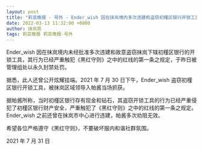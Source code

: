 ```yaml
---
layout: post
title: "莉亚晚报 - 号外 - Ender_wish 因在抹岚境内多次违建和盗窃初槿区银行开锁工具被除以封禁处罚"
date: 2022-03-13 11:32:00 +0800
author: 抹岚局
tags: 莉亚晚报 莉亚晚报-号外
---
```


Ender_wish 因在抹岚境内未经批准多次违建和故意盗窃抹岚下辖初槿区银行的开锁工具，其行为已经严重触犯《黑红守则》之中的红线的第一条之规定，于昨日被管理组处以永久封禁处罚。

据悉，此人还曾公开炫耀挂端。2021 年 7 月 30 日下午，Ender_wish 盗窃初槿区银行开锁工具，被抹岚区域领导入帕酱当场抓获。

据帕酱所称，当时初槿区银行存有现金和钻石，其盗窃开锁工具的行为已经严重侵犯了初槿区银行财产安全，严重触犯了《黑红守则》之中的红线的第一条之规定。Ender_wish 之前还曾在抹岚市中心进行违建，帕酱多次劝阻无效。

希望各位严格遵守《黑红守则》，不要破坏服内和谐社群氛围。

<time datetime="2021-07-31">2021 年 7 月 31 日</time>